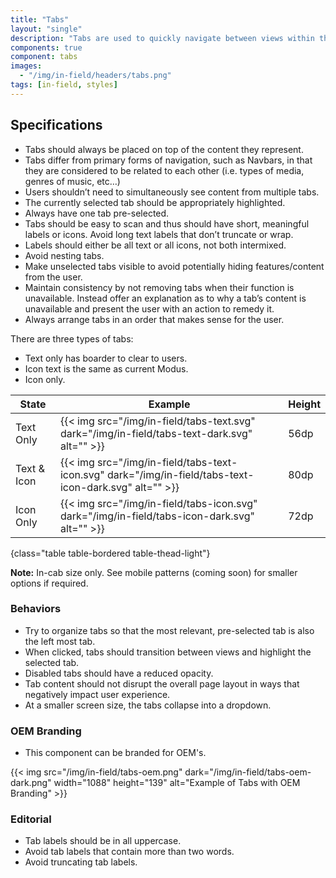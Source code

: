 ```yaml
---
title: "Tabs"
layout: "single"
description: "Tabs are used to quickly navigate between views within the same context."
components: true
component: tabs
images:
  - "/img/in-field/headers/tabs.png"
tags: [in-field, styles]
---
```


## Specifications

- Tabs should always be placed on top of the content they represent.
- Tabs differ from primary forms of navigation, such as Navbars, in that they are considered to be related to each other (i.e. types of media, genres of music, etc…)
- Users shouldn’t need to simultaneously see content from multiple tabs.
- The currently selected tab should be appropriately highlighted.
- Always have one tab pre-selected.
- Tabs should be easy to scan and thus should have short, meaningful labels or icons. Avoid long text labels that don’t truncate or wrap.
- Labels should either be all text or all icons, not both intermixed.
- Avoid nesting tabs.
- Make unselected tabs visible to avoid potentially hiding features/content from the user.
- Maintain consistency by not removing tabs when their function is unavailable. Instead offer an explanation as to why a tab’s content is unavailable and present the user with an action to remedy it.
- Always arrange tabs in an order that makes sense for the user.

There are three types of tabs:

- Text only has boarder to clear to users.
- Icon text is the same as current Modus.
- Icon only.

<!-- prettier-ignore-start -->
| State     | Example                                                | Height |
| --------- | ------------------------------------------------------ |--------|
| Text Only | {{< img src="/img/in-field/tabs-text.svg" dark="/img/in-field/tabs-text-dark.svg" alt="" >}}                                                        | 56dp   |
| Text & Icon |  {{< img src="/img/in-field/tabs-text-icon.svg" dark="/img/in-field/tabs-text-icon-dark.svg" alt="" >}}                                                       | 80dp   |
| Icon Only | {{< img src="/img/in-field/tabs-icon.svg" dark="/img/in-field/tabs-icon-dark.svg" alt="" >}}                                                       | 72dp   |
{class="table table-bordered table-thead-light"}
<!-- prettier-ignore-end -->

**Note:** In-cab size only. See mobile patterns (coming soon) for smaller options if required.

### Behaviors

- Try to organize tabs so that the most relevant, pre-selected tab is also the left most tab.
- When clicked, tabs should transition between views and highlight the selected tab.
- Disabled tabs should have a reduced opacity.
- Tab content should not disrupt the overall page layout in ways that negatively impact user experience.
- At a smaller screen size, the tabs collapse into a dropdown.

### OEM Branding

- This component can be branded for OEM's.

{{< img src="/img/in-field/tabs-oem.png" dark="/img/in-field/tabs-oem-dark.png" width="1088" height="139" alt="Example of Tabs with OEM Branding" >}}

### Editorial

- Tab labels should be in all uppercase.
- Avoid tab labels that contain more than two words.
- Avoid truncating tab labels.
